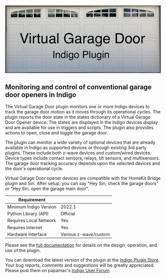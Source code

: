 ![](https://raw.githubusercontent.com/papamac/VirtualGarageDoor/master/files/doubleDoor.png)
## Monitoring and control of conventional garage door openers in Indigo ##

The Virtual Garage Door plugin monitors one or more Indigo devices to track the
garage door motion as it moves through its operational cycles. The plugin
reports the door state in the states dictionary of a Virtual Garage Door Opener
device.  The states are displayed in the Indigo devices display and are
available for use in triggers and scripts.  The plugin also provides actions
to open, close and toggle the garage door.

The plugin can monitor a wide variety of optional devices that are already
available in Indigo as supported devices or through existing 3rd party plugins.
These include both z-wave devices and custom/wired devices. Device types
include contact sensors, relays, tilt sensors, and multisensors. The garage
door tracking accuracy depends upon the selected devices and the door's
operational cycle.

Virtual Garage Door opener devices are compatible with the HomeKit Bridge
plugin and Siri. After setup, you can say "Hey Siri, check the garage doors" or
"Hey Siri, open the garage main door".

| Requirement            |                       |
|------------------------|-----------------------|
| Minimum Indigo Version | 2022.1                |
| Python Library (API)   | Official              |
| Requires Local Network | Yes                   |
| Requires Internet      | Yes                   |
| Hardware Interface     | Various z-wave/custom |


Please see the
[full documentation](https://github.com/papamac/VirtualGarageDoor/wiki)
for details on the design, operation, and use of the plugin.

You can download the latest version of the plugin at the 
[Indigo Plugin Store](https://indigodomo.com/pluginstore).
Your bug reports, comments and suggestions will be greatly appreciated.  Please
post them on papamac's
[Indigo User Forum](https://forums.indigodomo.com/viewforum.php?f=374).

